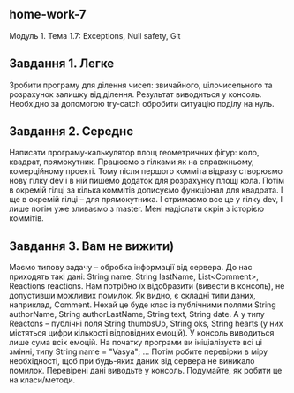 ## home-work-7
Модуль 1. Тема 1.7:
Exceptions, Null safety, Git

## Завдання 1. Легке
Зробити програму для ділення чисел: звичайного, цілочисельного та розрахунок залишку від
ділення. Результат виводиться у консоль. Необхідно за допомогою try-catch обробити ситуацію
поділу на нуль.


## Завдання 2. Середнє
Написати програму-калькулятор площ геометричних фігур: коло, квадрат, прямокутник.
Працюємо з гілками як на справжньому, комерційному проекті. Тому після першого комміта
відразу створюємо нову гілку dev і в ній пишемо додаток для розрахунку площі кола.
Потім в окремій гілці за кілька коммітів дописуємо функціонал для квадрата. І ще в окремій гілці
– для прямокутника.
І стримаємо все це у гілку dev,
І лише потім уже зливаємо з master.
Мені надіслати скрін з історією коммітів.


## Завдання 3. Вам не вижити)
Маємо типову задачу – обробка інформації від сервера. До нас приходять такі дані: String name,
String lastName, List<Сomment>, Reactions reactions. Нам потрібно їх відобразити (вивести в
консоль), не допустивши можливих помилок.
Як видно, є складні типи даних, наприклад, Comment. Нехай це буде клас із публічними полями
String authorName, String authorLastName, String text, String date.
А у типу Reactons – публічні поля String thumbsUp, String oks, String hearts (у них містяться цифри
кількості відповідних емоцій). У консоль виводиться лише сума всіх емоцій.
На початку програми ви ініціалізуєте всі ці змінні, типу String name = "Vasya"; …
Потім робите перевірки в міру необхідності, щоб при будь-яких даних від сервера не виникало
помилок.
Перевірені дані виводьте у консоль. Подумайте, як робити це на класи/методи.